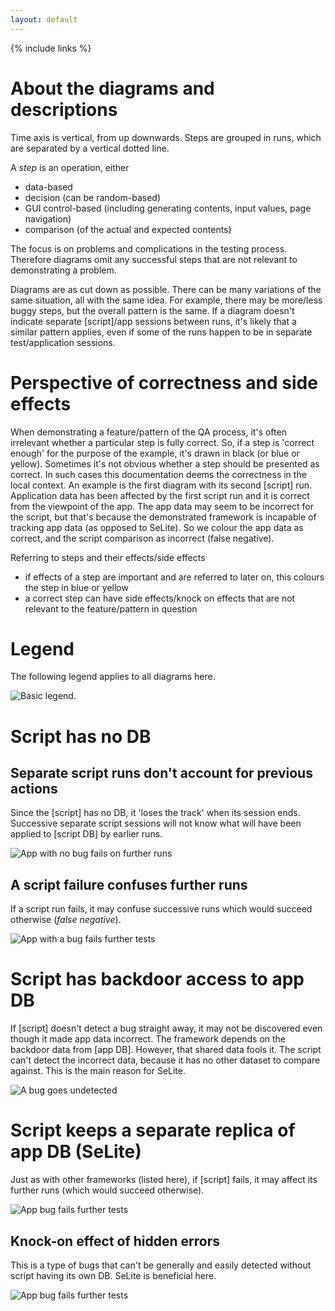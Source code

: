 ```yaml
---
layout: default
---
```

{% include links %}

# About the diagrams and descriptions #
Time axis is vertical, from up downwards. Steps are grouped in runs, which are separated by a vertical dotted line.

A _step_ is an operation, either

  * data-based
  * decision (can be random-based)
  * GUI control-based (including generating contents, input values, page navigation)
  * comparison (of the actual and expected contents)

The focus is on problems and complications in the testing process. Therefore diagrams omit any successful steps that are not relevant to demonstrating a problem.

Diagrams are as cut down as possible. There can be many variations of the same situation, all with the same idea. For example, there may be more/less buggy steps, but the overall pattern is the same. If a diagram doesn't indicate separate [script]/app sessions between runs, it's likely that a similar pattern applies, even if some of the runs happen to be in separate test/application sessions.

# Perspective of correctness and side effects #
When demonstrating a feature/pattern of the QA process, it's often irrelevant whether a particular step is fully correct. So, if a step is 'correct enough' for the purpose of the example, it's drawn in black (or blue or yellow).
Sometimes it's not obvious whether a step should be presented as correct. In such cases this documentation deems the correctness in the local context. An example is the first diagram with its second [script] run. Application data has been affected by the first script run and it is correct from the viewpoint of the app. The app data may seem to be incorrect for the script, but that's because the demonstrated framework is incapable of tracking app data (as opposed to SeLite). So we colour the app data as correct, and the script comparison as incorrect (false negative).

Referring to steps and their effects/side effects

  * if effects of a step are important and are referred to later on, this colours the step in blue or yellow
  * a correct step can have  side effects/knock on effects that are not relevant to the feature/pattern in question

# Legend #
The following legend applies to all diagrams here.

![Basic legend](https://raw.githubusercontent.com/selite/selite/master/diagrams/legend_basic.png).

# Script has no DB #

## Separate script runs don't account for previous actions
Since the [script] has no DB, it 'loses the track' when its session ends. Successive separate script sessions will not know what will have been applied to [script DB] by earlier runs.

![App with no bug fails on further runs](https://raw.githubusercontent.com/selite/selite/master/diagrams/test_has_no_data/app_no_bug_fails_further_runs.png)

## A script failure confuses further runs
If a script run fails, it may confuse successive runs which would succeed otherwise (_false negative_<!--TODO check terminilogy-->).

![App with a bug fails further tests](https://raw.githubusercontent.com/selite/selite/master/diagrams/test_has_no_data/app_bug_fails_all_runs.png)

# Script has backdoor access to app DB
If [script] doesn't detect a bug straight away, it may not be discovered even though it made app data incorrect. The framework depends on the backdoor data from [app DB]. However, that shared data fools it. The script can't detect the incorrect data, because it has no other dataset to compare against. This is the main reason for SeLite.

![A bug goes undetected](https://raw.githubusercontent.com/selite/selite/master/diagrams/test_backdoor_data/app_bug_goes_undetected.png)

# Script keeps a separate replica of app DB (SeLite)
Just as with other frameworks (listed here), if [script] fails, it may affect its further runs (which would succeed otherwise).

![App bug fails further tests](https://raw.githubusercontent.com/selite/selite/master/diagrams/test_has_data/app_bug_fails_all_runs.png)

## Knock-on effect of hidden errors ##
This is a type of bugs that can't be generally and easily detected without script having its own DB. SeLite is beneficial here.

![App bug fails further tests](https://raw.githubusercontent.com/selite/selite/master/diagrams/test_has_data/app_bug_fails_further_runs.png)
